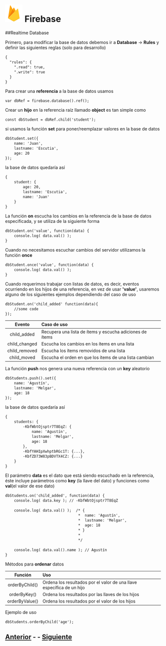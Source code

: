# ![Firebase logo](imgs/firebase.png) Firebase
##Realtime Database

Primero, para modificar la base de datos debemos ir a **Database** → **Rules** y definir las siguientes reglas (solo para desarrollo)
~~~
{
  "rules": {
    ".read": true,
    ".write": true
  }
}
~~~

Para crear una **referencia** a la base de datos usamos

	var dbRef = firebase.database().ref();
	
Crear un **hijo** en la referencia raíz llamado **object** es tan simple como

	const dbStudent = dbRef.child('student');

si usamos la función **set** para poner/reemplazar valores en la base de datos
~~~
dbStudent.set({
	name: 'Juan',
	lastname: 'Escutia',
	age: 20
});
~~~

la base de datos quedaría así
~~~
{
	student: {
		age: 20,
		lastname: 'Escutia',
		name: 'Juan'
	}
}
~~~

La función **on** escucha los cambios en la referencia de la base de datos especificada, y se utiliza de la siguiente forma
~~~
dbStudent.on('value', function(data) {
	console.log( data.val() );
}
~~~
	
Cuando no necesitamos escuchar cambios del servidor utilizamos la función **once**
~~~
dbStudent.once('value', function(data) {
	console.log( data.val() );
}
~~~

Cuando requerimos trabajar con listas de datos, es decir, eventos ocurriendo en los hijos de una referencia, en vez de usar **'value'**, usaremos alguno de los siguientes ejemplos dependiendo del caso de uso 
~~~
dbStudent.on('child_added' function(data){ 
	//some code
});
~~~

| Evento 			| Caso de uso	|
| :-------------:		| :------ 		|
| child_added		| Recupera una lista de ítems y escucha adiciones de ítems	|
| child_changed	| Escucha los cambios en los ítems en una lista 	|
| child_removed	| Escucha los ítems removidos de una lista 		|
| child_moved		| Escucha el orden en que los ítems de una lista cambian 	|

La función **push** nos genera una nueva referencia con un **key** aleatorio
~~~
dbStudents.push().set({
	name: 'Agustín',
	lastname: 'Melgar',
	age: 18
});
~~~
la base de datos quedaría así
~~~
{
	students: {
		-KbfWbtOjsptr7T8EqZ: {
			name: 'Agustín',
			lastname: 'Melgar',
			age: 18
		},
		-KbfYAHIpXwhptbRGc1T: {...},
		-KbfZD73W83pBDVTX4CZ: {...}
	}
}
~~~

El parámetro **data** es el dato que está siendo escuchado en la referencia, éste incluye parámetros como **key** (la llave del dato) y funciones como **val**(el valor de ese dato)
~~~
dbStudents.on('child_added', function(data) {
	console.log( data.key ); // -KbfWbtOjsptr7T8EqZ
	
	console.log( data.val() );	/* {
								 * 	name: 'Agustín',
								 * 	lastname: 'Melgar',
								 * 	age: 18
								 * }
								 * 
								 */
								 
	console.log( data.val().name ); // Agustín
}
~~~

Métodos para **ordenar** datos

| Función 		| Uso	|
| :-------------:		| :------ 	|
| orderByChild()	| Ordena los resultados por el valor de una llave específica de un hijo	|
| orderByKey()	| Ordena los resultados por las llaves de los hijos					|
| orderByValue()	| Ordena los resultados por el valor de los hijos						|

Ejemplo de uso
~~~
dbStudents.orderByChild('age');
~~~



## [Anterior](page2.md) - - [Siguiente](page4.md)
